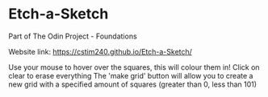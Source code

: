 # Etch-a-Sketch
Part of The Odin Project - Foundations 

Website link: https://cstim240.github.io/Etch-a-Sketch/

Use your mouse to hover over the squares, this will colour them in!
Click on clear to erase everything
The 'make grid' button will allow you to create a new grid with a specified amount of squares (greater than 0, less than 101)

